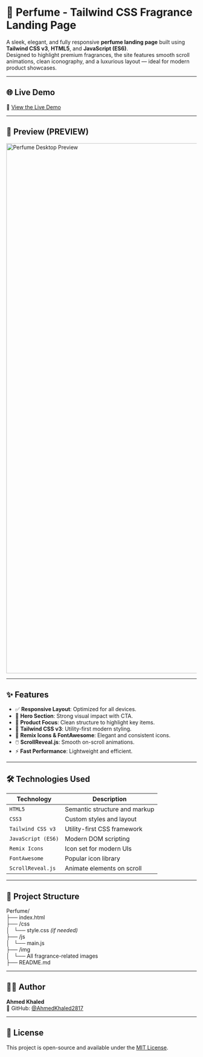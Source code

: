 # 🌸 Perfume - Tailwind CSS Fragrance Landing Page

A sleek, elegant, and fully responsive **perfume landing page** built using **Tailwind CSS v3**, **HTML5**, and **JavaScript (ES6)**.  
Designed to highlight premium fragrances, the site features smooth scroll animations, clean iconography, and a luxurious layout — ideal for modern product showcases.

---

## 🌐 Live Demo

🔗 [View the Live Demo](https://ahmedkhaled2817.github.io/Perfume/)

---

## 👀 Preview (PREVIEW)

<img width="1400" alt="Perfume Desktop Preview" src="https://github.com/AhmedKhaled2817/Perfume/assets/your-desktop-image-here" />

---


## ✨ Features

- ✅ **Responsive Layout**: Optimized for all devices.
- 🌟 **Hero Section**: Strong visual impact with CTA.
- 💠 **Product Focus**: Clean structure to highlight key items.
- 🎨 **Tailwind CSS v3**: Utility-first modern styling.
- 💬 **Remix Icons & FontAwesome**: Elegant and consistent icons.
- 🖱️ **ScrollReveal.js**: Smooth on-scroll animations.
- ⚡ **Fast Performance**: Lightweight and efficient.

---

## 🛠️ Technologies Used

| Technology            | Description                                      |
|------------------------|--------------------------------------------------|
| `HTML5`               | Semantic structure and markup                    |
| `CSS3`                | Custom styles and layout                         |
| `Tailwind CSS v3`     | Utility-first CSS framework                      |
| `JavaScript (ES6)`    | Modern DOM scripting                             |
| `Remix Icons`         | Icon set for modern UIs                          |
| `FontAwesome`         | Popular icon library                             |
| `ScrollReveal.js`     | Animate elements on scroll                       |

---

## 📁 Project Structure

Perfume/  
├── index.html  
├── /css  
│   └── style.css *(if needed)*  
├── /js  
│   └── main.js  
├── /img  
│   └── All fragrance-related images  
├── README.md  

---

## 👨‍💻 Author

**Ahmed Khaled**  
📎 GitHub: [@AhmedKhaled2817](https://github.com/AhmedKhaled2817)

---

## 📝 License

This project is open-source and available under the [MIT License](https://opensource.org/licenses/MIT).
